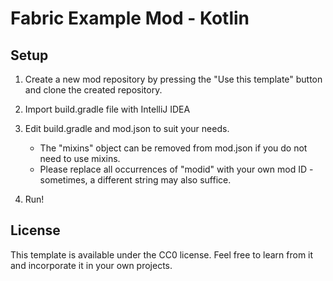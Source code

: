 # Fabric Example Mod - Kotlin

## Setup

1. Create a new mod repository by pressing the "Use this template" button and clone the created repository.

2. Import build.gradle file with IntelliJ IDEA

3. Edit build.gradle and mod.json to suit your needs.
    * The "mixins" object can be removed from mod.json if you do not need to use mixins.
    * Please replace all occurrences of "modid" with your own mod ID - sometimes, a different string may also suffice.
4. Run!

## License

This template is available under the CC0 license. Feel free to learn from it and incorporate it in your own projects.
